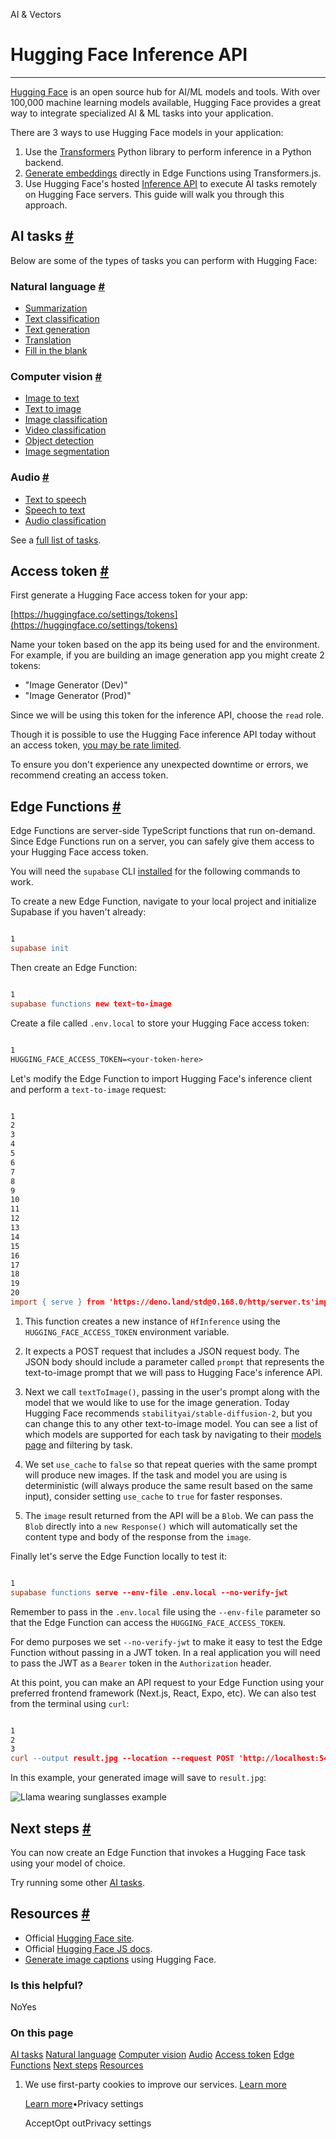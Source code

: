 AI & Vectors

# Hugging Face Inference API

* * *

[Hugging Face](https://huggingface.co/) is an open source hub for AI/ML models and tools. With over 100,000 machine learning models available, Hugging Face provides a great way to integrate specialized AI & ML tasks into your application.

There are 3 ways to use Hugging Face models in your application:

1. Use the [Transformers](https://huggingface.co/docs/transformers/index) Python library to perform inference in a Python backend.
2. [Generate embeddings](https://supabase.com/docs/guides/ai/quickstarts/generate-text-embeddings) directly in Edge Functions using Transformers.js.
3. Use Hugging Face's hosted [Inference API](https://huggingface.co/inference-api) to execute AI tasks remotely on Hugging Face servers. This guide will walk you through this approach.

## AI tasks [\#](https://supabase.com/docs/guides/ai/hugging-face\#ai-tasks)

Below are some of the types of tasks you can perform with Hugging Face:

### Natural language [\#](https://supabase.com/docs/guides/ai/hugging-face\#natural-language)

- [Summarization](https://huggingface.co/tasks/summarization)
- [Text classification](https://huggingface.co/tasks/text-classification)
- [Text generation](https://huggingface.co/tasks/text-generation)
- [Translation](https://huggingface.co/tasks/translation)
- [Fill in the blank](https://huggingface.co/tasks/fill-mask)

### Computer vision [\#](https://supabase.com/docs/guides/ai/hugging-face\#computer-vision)

- [Image to text](https://huggingface.co/tasks/image-to-text)
- [Text to image](https://huggingface.co/tasks/text-to-image)
- [Image classification](https://huggingface.co/tasks/image-classification)
- [Video classification](https://huggingface.co/tasks/video-classification)
- [Object detection](https://huggingface.co/tasks/object-detection)
- [Image segmentation](https://huggingface.co/tasks/image-segmentation)

### Audio [\#](https://supabase.com/docs/guides/ai/hugging-face\#audio)

- [Text to speech](https://huggingface.co/tasks/text-to-speech)
- [Speech to text](https://huggingface.co/tasks/automatic-speech-recognition)
- [Audio classification](https://huggingface.co/tasks/audio-classification)

See a [full list of tasks](https://huggingface.co/tasks).

## Access token [\#](https://supabase.com/docs/guides/ai/hugging-face\#access-token)

First generate a Hugging Face access token for your app:

[https://huggingface.co/settings/tokens](https://huggingface.co/settings/tokens)

Name your token based on the app its being used for and the environment. For example, if you are building an image generation app you might create 2 tokens:

- "Image Generator (Dev)"
- "Image Generator (Prod)"

Since we will be using this token for the inference API, choose the `read` role.

Though it is possible to use the Hugging Face inference API today without an access token, [you may be rate limited](https://huggingface.co/docs/huggingface.js/inference/README#usage).

To ensure you don't experience any unexpected downtime or errors, we recommend creating an access token.

## Edge Functions [\#](https://supabase.com/docs/guides/ai/hugging-face\#edge-functions)

Edge Functions are server-side TypeScript functions that run on-demand. Since Edge Functions run on a server, you can safely give them access to your Hugging Face access token.

You will need the `supabase` CLI [installed](https://supabase.com/docs/guides/cli) for the following commands to work.

To create a new Edge Function, navigate to your local project and initialize Supabase if you haven't already:

```flex

1
supabase init
```

Then create an Edge Function:

```flex

1
supabase functions new text-to-image
```

Create a file called `.env.local` to store your Hugging Face access token:

```flex

1
HUGGING_FACE_ACCESS_TOKEN=<your-token-here>
```

Let's modify the Edge Function to import Hugging Face's inference client and perform a `text-to-image` request:

```flex

1
2
3
4
5
6
7
8
9
10
11
12
13
14
15
16
17
18
19
20
import { serve } from 'https://deno.land/std@0.168.0/http/server.ts'import { HfInference } from 'https://esm.sh/@huggingface/inference@2.3.2'const hf = new HfInference(Deno.env.get('HUGGING_FACE_ACCESS_TOKEN'))serve(async (req) => {  const { prompt } = await req.json()  const image = await hf.textToImage(    {      inputs: prompt,      model: 'stabilityai/stable-diffusion-2',    },    {      use_cache: false,    }  )  return new Response(image)})
```

1. This function creates a new instance of `HfInference` using the `HUGGING_FACE_ACCESS_TOKEN` environment variable.

2. It expects a POST request that includes a JSON request body. The JSON body should include a parameter called `prompt` that represents the text-to-image prompt that we will pass to Hugging Face's inference API.

3. Next we call `textToImage()`, passing in the user's prompt along with the model that we would like to use for the image generation. Today Hugging Face recommends `stabilityai/stable-diffusion-2`, but you can change this to any other text-to-image model. You can see a list of which models are supported for each task by navigating to their [models page](https://huggingface.co/models?pipeline_tag=text-to-image) and filtering by task.

4. We set `use_cache` to `false` so that repeat queries with the same prompt will produce new images. If the task and model you are using is deterministic (will always produce the same result based on the same input), consider setting `use_cache` to `true` for faster responses.

5. The `image` result returned from the API will be a `Blob`. We can pass the `Blob` directly into a `new Response()` which will automatically set the content type and body of the response from the `image`.


Finally let's serve the Edge Function locally to test it:

```flex

1
supabase functions serve --env-file .env.local --no-verify-jwt
```

Remember to pass in the `.env.local` file using the `--env-file` parameter so that the Edge Function can access the `HUGGING_FACE_ACCESS_TOKEN`.

For demo purposes we set `--no-verify-jwt` to make it easy to test the Edge Function without passing in a JWT token. In a real application you will need to pass the JWT as a `Bearer` token in the `Authorization` header.

At this point, you can make an API request to your Edge Function using your preferred frontend framework (Next.js, React, Expo, etc). We can also test from the terminal using `curl`:

```flex

1
2
3
curl --output result.jpg --location --request POST 'http://localhost:54321/functions/v1/text-to-image' \  --header 'Content-Type: application/json' \  --data '{"prompt":"Llama wearing sunglasses"}'
```

In this example, your generated image will save to `result.jpg`:

![Llama wearing sunglasses example](https://supabase.com/docs/img/ai/hugging-face/llama-sunglasses-example.png)

## Next steps [\#](https://supabase.com/docs/guides/ai/hugging-face\#next-steps)

You can now create an Edge Function that invokes a Hugging Face task using your model of choice.

Try running some other [AI tasks](https://supabase.com/docs/guides/ai/hugging-face#ai-tasks).

## Resources [\#](https://supabase.com/docs/guides/ai/hugging-face\#resources)

- Official [Hugging Face site](https://huggingface.co/).
- Official [Hugging Face JS docs](https://huggingface.co/docs/huggingface.js).
- [Generate image captions](https://supabase.com/docs/guides/ai/examples/huggingface-image-captioning) using Hugging Face.

### Is this helpful?

NoYes

### On this page

[AI tasks](https://supabase.com/docs/guides/ai/hugging-face#ai-tasks) [Natural language](https://supabase.com/docs/guides/ai/hugging-face#natural-language) [Computer vision](https://supabase.com/docs/guides/ai/hugging-face#computer-vision) [Audio](https://supabase.com/docs/guides/ai/hugging-face#audio) [Access token](https://supabase.com/docs/guides/ai/hugging-face#access-token) [Edge Functions](https://supabase.com/docs/guides/ai/hugging-face#edge-functions) [Next steps](https://supabase.com/docs/guides/ai/hugging-face#next-steps) [Resources](https://supabase.com/docs/guides/ai/hugging-face#resources)

1. We use first-party cookies to improve our services. [Learn more](https://supabase.com/privacy#8-cookies-and-similar-technologies-used-on-our-european-services)



   [Learn more](https://supabase.com/privacy#8-cookies-and-similar-technologies-used-on-our-european-services)•Privacy settings





   AcceptOpt outPrivacy settings